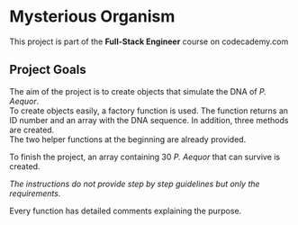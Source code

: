 # Mysterious Organism  

This project is part of the **Full-Stack Engineer** course on codecademy.com  
  
## Project Goals  
The aim of the project is to create objects that simulate the DNA of *P. Aequor*.  
To create objects easily, a factory function is used. The function returns an ID number and an array with the DNA sequence. In addition, three methods are created.  
The two helper functions at the beginning are already provided.  

To finish the project, an array containing 30 *P. Aequor* that can survive is created.  
 
*The instructions do not provide step by step guidelines but only the requirements.*  
  
Every function has detailed comments explaining the purpose. 